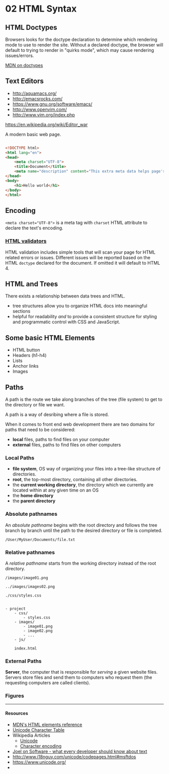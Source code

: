 
# 02 HTML Syntax

## HTML Doctypes

Browsers looks for the doctype declaration to determine which rendering mode to use to render the site. Without a declared doctype, the browser will default to trying to render in "quirks mode", which may cause rendering issues/errors.

[MDN on doctypes](https://developer.mozilla.org/en-US/docs/Web/HTML/Quirks_Mode_and_Standards_Mode)

## Text Editors

- http://aquamacs.org/
- http://emacsrocks.com/
- https://www.gnu.org/software/emacs/
- http://www.openvim.com/
- http://www.vim.org/index.php

https://en.wikipedia.org/wiki/Editor_war


A modern basic web page.

```html

<!DOCTYPE html>
<html lang="en">
<head>
    <meta charset="UTF-8">
    <title>Document</title>
    <meta name="description" content="This extra meta data helps page's SEO by desribing the page's content.">
</head>
<body>
    <h1>Hello world</h1>
</body>
</html>

```

## Encoding

`<meta charset="UTF-8">` is a meta tag with `charset` HTML attribute to declare the text's encoding.

### [HTML validators](https://validator.w3.org/)

HTML validation includes simple tools that will scan your page for HTML related errors or issues. Different issues will be reported based on the HTML `doctype` declared for the document. If omitted it will default to HTML 4.

## HTML and Trees

There exists a relationship between data trees and HTML. 

- tree structures allow you to organize HTML docs into meaningful sections
- helpful for readability _and_ to provide a consistent structure for styling and programmatic control with CSS and JavaScript.

## Some basic HTML Elements

- HTML button
- Headers (h1-h4)
- Lists
- Anchor links
- Images

## Paths

A path is the route we take along branches of the tree (file system) to get to the directory or file we want.

A path is a way of desribing where a file is stored.

When it comes to front end web development there are two domains for paths that need to be considered:

- **local** files, paths to find files on your computer
- **external** files, paths to find files on other computers


### Local Paths

- **file system**, OS way of organizing your files into a tree-like structure of directories.
- **root**, the top-most directory, containing all other directories.
- the **current working directory**, the directory which we currently are located within at any given time on an OS
- the **home directory**
- the **parent directory**

### Absolute pathnames

An *absolute pathname* begins with the root directory and follows the tree branch by branch until the path to the desired directory or file is completed.

`/User/MyUser/Documents/file.txt`

### Relative pathnames

A *relative pathname* starts from the working directory instead of the root directory.

`/images/image01.png`

`../images/images02.png`

`./css/styles.css`

```

- project
    - css/
        - styles.css
    - images/
        - image01.png
        - image02.png
        - ...
    - js/

    index.html

```


### External Paths

**Server**, the computer that is responsible for *serving* a given website files. Servers store files and send them to computers who request them (the requesting computers are called clients).


### Figures


---


#### Resources

- [MDN's HTML elements reference](https://developer.mozilla.org/en-US/docs/Web/HTML/Element)
- [Unicode Character Table](https://unicode-table.com/en/)
- Wikipedia Articles
    + [Unicode](https://en.wikipedia.org/wiki/Unicode)
    + [Character encoding](https://en.wikipedia.org/wiki/Character_encoding)
- [Joel on Software - what every developer should know about text](https://www.joelonsoftware.com/2003/10/08/the-absolute-minimum-every-software-developer-absolutely-positively-must-know-about-unicode-and-character-sets-no-excuses/)
- <http://www.i18nguy.com/unicode/codepages.html#msftdos>
- <https://www.unicode.org/>
- 
